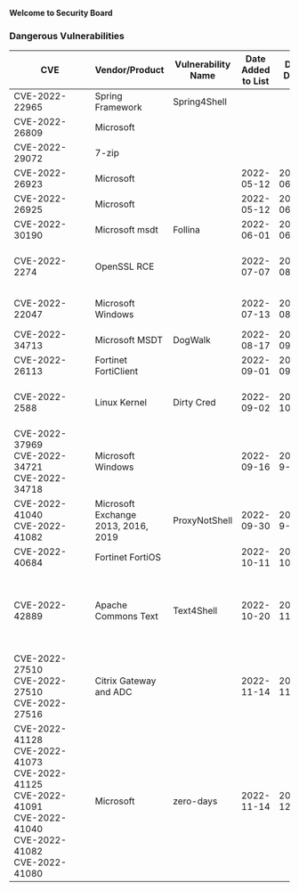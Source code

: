 **Welcome to Security Board**

### Dangerous Vulnerabilities

|<div style="width:130px">CVE</div>|Vendor/Product |Vulnerability Name|Date Added to List |Due Date      |Notes 
----------------------------------|---------------|------------------|-------------------|--------------|----------------------------------
CVE-2022-22965    |Spring Framework      |Spring4Shell      |                   |              |
CVE-2022-26809    |Microsoft             |                  |                   |              |
CVE-2022-29072    |7-zip                 |                  |                   |              |
CVE-2022-26923    |Microsoft             |                  |2022-05-12         | 2022-06-02   | [MS May Patch](https://msrc.microsoft.com/update-guide/en-US/vulnerability/CVE-2022-26923), ADCS Priv-Esc
CVE-2022-26925    |Microsoft             |                  |2022-05-12         | 2022-06-02   | [MS May Patch](https://msrc.microsoft.com/update-guide/vulnerability/CVE-2022-26925), LSA Spoofing
CVE-2022-30190    |Microsoft msdt        |Follina           |2022-06-01         | 2022-06-10   | [workaround](https://msrc-blog.microsoft.com/2022/05/30/guidance-for-cve-2022-30190-microsoft-support-diagnostic-tool-vulnerability/)
CVE-2022-2274     |OpenSSL RCE           |                  |2022-07-07         | 2022-08-04   | [upgrade to v3.0.5, 1.1.1/1.0.2 are not affected.](https://www.openssl.org/news/secadv/20220705.txt) [workaround](https://esg21.github.io/esg/2022-2274)
CVE-2022-22047    |Microsoft Windows     |                  |2022-07-13         | 2022-08-10   | [MS July Patch](https://msrc.microsoft.com/update-guide/vulnerability/CVE-2022-22047), 0-day Privilege Escalation 
CVE-2022-34713    |Microsoft MSDT        |DogWalk           |2022-08-17         | 2022-09-01   | [Microsoft_Aug_Patch](https://msrc.microsoft.com/update-guide/vulnerability/CVE-2022-34713)
CVE-2022-26113    |Fortinet FortiClient  |                  |2022-09-01         | 2022-09-23   | [Official Advisories](https://www.fortiguard.com/psirt/FG-IR-22-044),  [Vulnerability](https://esg21.github.io/esg/2022-26113)
CVE-2022-2588     |Linux Kernel          |Dirty Cred        |2022-09-02         | 2022-10-7    | [Redhat](https://access.redhat.com/security/cve/cve-2022-2588) <br> [Ubuntu](https://ubuntu.com/security/CVE-2022-2588) <br>[SuSe](https://www.suse.com/security/cve/CVE-2022-2588.html) <br>[Oracle Linux](https://linux.oracle.com/cve/CVE-2022-2588.html)
CVE-2022-37969 <br>CVE-2022-34721 <br>CVE-2022-34718 | Microsoft Windows |  | 2022-09-16| 2022-9-29    | Microsoft Sep Patch
CVE-2022-41040 <br>CVE-2022-41082 | Microsoft Exchange 2013, 2016, 2019 | ProxyNotShell | 2022-09-30 | 2022-9-30 | [Microsoft customer guidance](https://msrc-blog.microsoft.com/2022/09/29/customer-guidance-for-reported-zero-day-vulnerabilities-in-microsoft-exchange-server/)
CVE-2022-40684    | Fortinet FortiOS     |              |2022-10-11             | 2022-10-21   | [upgrade & workaround](https://www.fortiguard.com/psirt/FG-IR-22-377)
CVE-2022-42889    | Apache Commons Text  | Text4Shell   |2022-10-20             | 2022-11-3    | AFFECTED:Apache Commons Text v1.5~1.9 AND use "StringSubstitutor" interpolator <br> Solution: update to v1.10
CVE-2022-27510 <br> CVE-2022-27510 <br> CVE-2022-27516 <br> | Citrix Gateway and ADC |  | 2022-11-14 | 2022-11-28 | [Official Advisories](https://support.citrix.com/article/CTX463706/citrix-gateway-and-citrix-adc-security-bulletin-for-cve202227510-cve202227513-and-cve202227516)
CVE-2022-41128 <br> CVE-2022-41073 <br>  CVE-2022-41125 <br>  CVE-2022-41091 <br>  CVE-2022-41040 <br> CVE-2022-41082 <br> CVE-2022-41080 <br> | Microsoft | zero-days | 2022-11-14 | 2022-12-1| [MS Nov Patch](https://msrc.microsoft.com/update-guide/releaseNote/2022-Nov)



